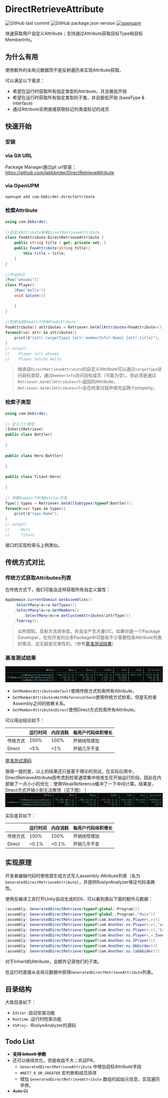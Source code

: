 # DirectRetrieveAttribute
![GitHub last commit](https://img.shields.io/github/last-commit/labbbirder/directretrieveattribute)
![GitHub package.json version](https://img.shields.io/github/package-json/v/labbbirder/directretrieveattribute)
[![openupm](https://img.shields.io/npm/v/com.bbbirder.directattribute?label=openupm&registry_uri=https://package.openupm.com)](https://openupm.com/packages/com.bbbirder.directattribute/)

快速获取用户自定义Attribute；支持通过Attribute获取目标Type和目标MemberInfo。

## 为什么有用
使用额外的全局元数据而不是反射遍历来实现Attribute获取。

可以满足以下需求：
* 希望在运行时获取所有指定类型的Attribute，并且极低开销
* 希望在运行时获取所有指定类型的子类，并且极低开销 (baseType & interface)
* 通过Attribute实例直接获取标记的类或标记的成员


## 快速开始

### 安装
### via Git URL
Package Manager通过git url安装： https://github.com/labbbirder/DirectRetrieveAttribute
### via OpenUPM
```bash
openupm add com.bbbirder.directattribute
```
### 检索Attribute

```csharp
using com.bbbirder;

//自定义Attribute继承DirectRetrieveAttribute
class FooAttribute:DirectRetrieveAttribute {
    public string title { get; private set; }
    public FooAttribute(string title){
        this.title = title;
    }
}

//作出标记
[Foo("whoami")]
class Player{
    [Foo("Hello")]
    void Salute(){

    }
}

//检索当前Domain下所有FooAttribute
FooAttribute[] attributes = Retriever.GetAllAttributes<FooAttribute>(); 
foreach(var attr in attributes){
    print($"{attr.targetType} {attr.memberInfo?.Name} {attr.title}"); 
}
// output: 
//    Player null whoami
//    Player Salute Hello
```

> 继承自`DirectRetrieveAttribute`的自定义Attribute可以通过`targetType`访问目标类型，通过`memberInfo`访问目标成员（可能为空）。但必须是通过`Retriever.GetAllAttributes<T>`返回的Attribute，`Retriever.GetAllAttributes<T>`会在检索过程中填充这两个property。



### 检索子类型

```csharp
using com.bbbirder;

// 定义几个类型
[InheritRetrieve]
public class Battler{

}

public class Hero:Battler{

}

public class Titant:Hero{

}

// 获取Domain下所有Battler子类
Type[] types = Retriever.GetAllSubtypes(typeof(Battler));
foreach(var type in types){
    print($"type.Name");
}
// output:
//     Hero
//     Titant
```

接口的实现检索与上例类似。

## 传统方式对比
### 传统方式获取Attributes列表
在传统方式下，我们可能会这样获取所有自定义属性：
```csharp
AppDomain.CurrentDomain.GetAssemblies()
    .SelectMany(a=>a.GetTypes())
    .SelectMany(a=>a.GetMembers()
        .SelectMany(m=>m.GetCustomAttributes(attrType)))
    .ToArray();
```
> 众所周知，反射方法效率低，并且会产生大量GC。如果你是一个Package Developer，在你开发的众多Package中可能有不少需要检索Attribute列表的情况，这无疑是灾难性的。（参考[基准测试结果](#基准测试结果)）

### 基准测试结果
![benchmark](Documentation/benchmark.jpg)
* `GetMemberAttributesDefault`使用传统方式检索所有Attribute，
* `GetMemberAttributesWithReferenceCheck`使用传统方式检索，但是先检查Assembly之间的依赖关系。
* `GetMemberAttributesDirect`使用Direct方式检索所有Attribute。

可以得出结论如下：

||运行时间| 内存消耗|每用户代码体积增长|
|--|--|--|--|
|传统方式|100%|100%|开销线性增加|
|Direct|<5%|<1%|开销几乎不变|

[基准测试源码](Documentation/benchmark.md)

值得一提的是，以上的结果还只是基于理论的测试，在实际应用中，DirectRetrieveAttribute因考虑到检索通常集中地发生在开始运行阶段，因此在内部做了一点小小的优化：使用WeakReference缓冲了一下中间计算。结果是，Direct方式开销小到无法察觉（见下图）！
![benchmark](Documentation/benchmark-real.jpg)

实际差异如下：

||运行时间| 内存消耗|每用户代码体积增长|
|--|--|--|--|
|传统方式|100%|100%|开销线性增加|
|Direct|<0.1%|<0.1%|开销几乎不变|


## 实现原理
开发者编辑代码时使用源生成方式写入assembly Attribute列表（名为`GeneratedDirectRetrieveAttribute`），并提供RoslynAnalyzer保证代码准确性。

使用反编译工具打开Unity自动生成的Dll，可以看到类似下面的额外元数据：
```csharp
[assembly: GeneratedDirectRetrieve(typeof(global::Program))]
[assembly: GeneratedDirectRetrieve(typeof(global::Program),"Main")]
[assembly: GeneratedDirectRetrieve(typeof(com.Another.ns.Player<,>))]
[assembly: GeneratedDirectRetrieve(typeof(com.Another.ns.Player<,>),"age")]
[assembly: GeneratedDirectRetrieve(typeof(com.Another.ns.Player<,>),"Inner")]
[assembly: GeneratedDirectRetrieve(typeof(com.Another.ns.Player<,>.Inner))]
[assembly: GeneratedDirectRetrieve(typeof(com.Another.ns.IPlayer))]
[assembly: GeneratedDirectRetrieve(typeof(com.Another.ns.bbbirder))]
[assembly: GeneratedDirectRetrieve(typeof(com.Another.ns.labbbider))]
```
对于Inherit的Attribute，会额外记录他们的子类。

在运行时直接从全局元数据中获得`GeneratedDirectRetrieveAttribute`列表。
## 目录结构
大致目录如下：
* `Editor` :自动安装功能
* `Runtime` :运行时检索功能
* `VSProj~` :RoslynAnalyzer的源码
## Todo List
* ~~**支持 Inherit 参数**~~
* 还可以继续优化，但是收益不大；欢迎PR。
    * `GeneratedDirectRetrieveAttribute` 中增加目标Attribute字段
    * `#NET7_0_OR_GREATER` 宏判断和成员排序
    * 增加 `GeneratedDirectRetrieveAttribute` 数组的起始元信息，实现遍历早停。
* ~~Auto CI~~

